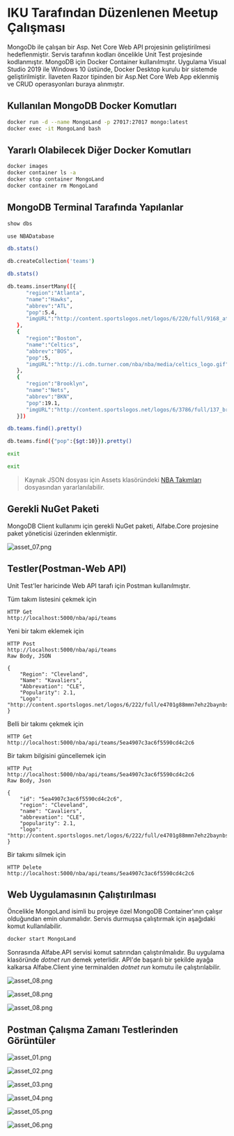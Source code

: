 # IKU Tarafından Düzenlenen Meetup Çalışması

MongoDb ile çalışan bir Asp. Net Core Web API projesinin geliştirilmesi hedeflenmiştir. Servis tarafının kodları öncelikle Unit Test projesinde kodlanmıştır. MongoDB için Docker Container kullanılmıştır. Uygulama Visual Studio 2019 ile Windows 10 üstünde, Docker Desktop kurulu bir sistemde geliştirilmiştir. İlaveten Razor tipinden bir Asp.Net Core Web App eklenmiş ve CRUD operasyonları buraya alınmıştır.

## Kullanılan MongoDB Docker Komutları

```bash
docker run -d --name MongoLand -p 27017:27017 mongo:latest
docker exec -it MongoLand bash
```

## Yararlı Olabilecek Diğer Docker Komutları

```bash
docker images
docker container ls -a
docker stop container MongoLand
docker container rm MongoLand
```

## MongoDB Terminal Tarafında Yapılanlar

```bash
show dbs

use NBADatabase

db.stats()

db.createCollection('teams')

db.stats()

db.teams.insertMany([{
      "region":"Atlanta",
      "name":"Hawks",
      "abbrev":"ATL",
      "pop":5.4,
      "imgURL":"http://content.sportslogos.net/logos/6/220/full/9168_atlanta_hawks-primary-2016.png"
   },
   {
      "region":"Boston",
      "name":"Celtics",
      "abbrev":"BOS",
      "pop":5,
      "imgURL":"http://i.cdn.turner.com/nba/nba/media/celtics_logo.gif"
   },
   {
      "region":"Brooklyn",
      "name":"Nets",
      "abbrev":"BKN",
      "pop":19.1,
      "imgURL":"http://content.sportslogos.net/logos/6/3786/full/137_brooklyn-nets-primary-2013.png"
   }])

db.teams.find().pretty()

db.teams.find({"pop":{$gt:10}}).pretty()

exit

exit
```

> Kaynak JSON dosyası için Assets klasöründeki [NBA Takımları](./assets/NBATeams.json) dosyasından yararlanılabilir.

## Gerekli NuGet Paketi

MongoDB Client kullanımı için gerekli NuGet paketi, Alfabe.Core projesine paket yöneticisi üzerinden eklenmiştir.

![asset_07.png](./assets/asset_07.png)

## Testler(Postman-Web API)

Unit Test'ler haricinde Web API tarafı için Postman kullanılmıştır.

Tüm takım listesini çekmek için

```text
HTTP Get
http://localhost:5000/nba/api/teams
```

Yeni bir takım eklemek için

```text
HTTP Post
http://localhost:5000/nba/api/teams
Raw Body, JSON

{
    "Region": "Cleveland",
    "Name": "Kavaliers",
    "Abbrevation": "CLE",
    "Popularity": 2.1,
    "Logo": "http://content.sportslogos.net/logos/6/222/full/e4701g88mmn7ehz2baynbs6e0.png"
}
```

Belli bir takımı çekmek için

```text
HTTP Get
http://localhost:5000/nba/api/teams/5ea4907c3ac6f5590cd4c2c6
```

Bir takım bilgisini güncellemek için

```text
HTTP Put
http://localhost:5000/nba/api/teams/5ea4907c3ac6f5590cd4c2c6
Raw Body, Json

{
    "id": "5ea4907c3ac6f5590cd4c2c6",
    "region": "Cleveland",
    "name": "Cavaliers",
    "abbrevation": "CLE",
    "popularity": 2.1,
    "logo": "http://content.sportslogos.net/logos/6/222/full/e4701g88mmn7ehz2baynbs6e0.png"
}
```

Bir takımı silmek için

```text
HTTP Delete
http://localhost:5000/nba/api/teams/5ea4907c3ac6f5590cd4c2c6
```

## Web Uygulamasının Çalıştırılması

Öncelikle MongoLand isimli bu projeye özel MongoDB Container'ının çalışır olduğundan emin olunmalıdır. Servis durmuşsa çalıştırmak için aşağıdaki komut kullanılabilir.

```bash
docker start MongoLand
```

Sonrasında Alfabe.API servisi komut satırından çalıştırılmalıdır. Bu uygulama klasöründe _dotnet run_ demek yeterlidir. API'de başarılı bir şekilde ayağa kalkarsa Alfabe.Client yine terminalden _dotnet run_ komutu ile çalıştırılabilir.

![asset_08.png](./assets/asset_08.png)

![asset_08.png](./assets/asset_09.png)

![asset_08.png](./assets/asset_10.png)

## Postman Çalışma Zamanı Testlerinden Görüntüler

![asset_01.png](./assets/asset_01.png)

![asset_02.png](./assets/asset_02.png)

![asset_03.png](./assets/asset_03.png)

![asset_04.png](./assets/asset_04.png)

![asset_05.png](./assets/asset_05.png)

![asset_06.png](./assets/asset_06.png)
